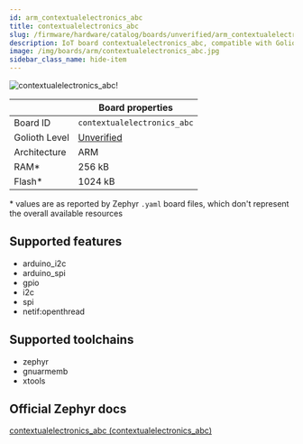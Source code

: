 ```yaml
---
id: arm_contextualelectronics_abc
title: contextualelectronics_abc
slug: /firmware/hardware/catalog/boards/unverified/arm_contextualelectronics_abc
description: IoT board contextualelectronics_abc, compatible with Golioth at unverified level.
image: /img/boards/arm/contextualelectronics_abc.jpg
sidebar_class_name: hide-item
---
```


[//]: # (This is an auto-generated file, do not edit! Changes to it will be lost upon re-generation)

![contextualelectronics_abc!](/img/boards/arm/contextualelectronics_abc.jpg "contextualelectronics_abc")

|                | Board properties     |
| -------------  | -------------------- |
| Board ID       | `contextualelectronics_abc` |
| Golioth Level  | [Unverified](/firmware/hardware#unverified-boards) |
| Architecture   | ARM |
| RAM*           | 256 kB |
| Flash*         | 1024 kB |

\* values are as reported by Zephyr `.yaml` board files, which don't represent the overall available resources



## Supported features

* arduino_i2c
* arduino_spi
* gpio
* i2c
* spi
* netif:openthread

## Supported toolchains

* zephyr
* gnuarmemb
* xtools

## Official Zephyr docs

[contextualelectronics_abc (contextualelectronics_abc)](https://docs.zephyrproject.org/latest/boards/arm/contextualelectronics_abc/doc/index.html)
